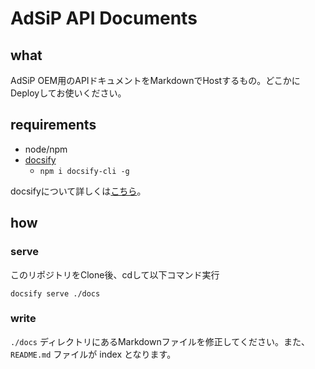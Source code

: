 # AdSiP API Documents

## what

AdSiP OEM用のAPIドキュメントをMarkdownでHostするもの。どこかにDeployしてお使いください。

## requirements

* node/npm
* [docsify](https://yamachan.github.io/docsify-docs-ja/#/)
    * `npm i docsify-cli -g`

docsifyについて詳しくは[こちら](https://yamachan.github.io/docsify-docs-ja/#/)。

## how

### serve

このリポジトリをClone後、cdして以下コマンド実行

```shell
docsify serve ./docs
```

### write

`./docs` ディレクトリにあるMarkdownファイルを修正してください。また、 `README.md` ファイルが index となります。
